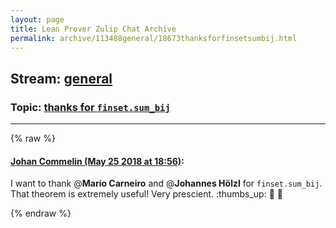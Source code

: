 ```yaml
---
layout: page
title: Lean Prover Zulip Chat Archive 
permalink: archive/113488general/18673thanksforfinsetsumbij.html
---
```


## Stream: [general](index.html)
### Topic: [thanks for `finset.sum_bij`](18673thanksforfinsetsumbij.html)

---


{% raw %}
#### [ Johan Commelin (May 25 2018 at 18:56)](https://leanprover.zulipchat.com/#narrow/stream/113488-general/topic/thanks%20for%20%60finset.sum_bij%60/near/127090893):
I want to thank @**Mario Carneiro** and @**Johannes Hölzl** for `finset.sum_bij`. That theorem is extremely useful! Very prescient. :thumbs_up: :octopus: :muscle:


{% endraw %}
